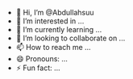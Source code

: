 - 👋 Hi, I’m @Abdullahsuu
- 👀 I’m interested in ...
- 🌱 I’m currently learning ...
- 💞️ I’m looking to collaborate on ...
- 📫 How to reach me ...
- 😄 Pronouns: ...
- ⚡ Fun fact: ...

<!---
Abdullahsuu/Abdullahsuu is a ✨ special ✨ repository because its `README.md` (this file) appears on your GitHub profile.
You can click the Preview link to take a look at your changes.
--->
